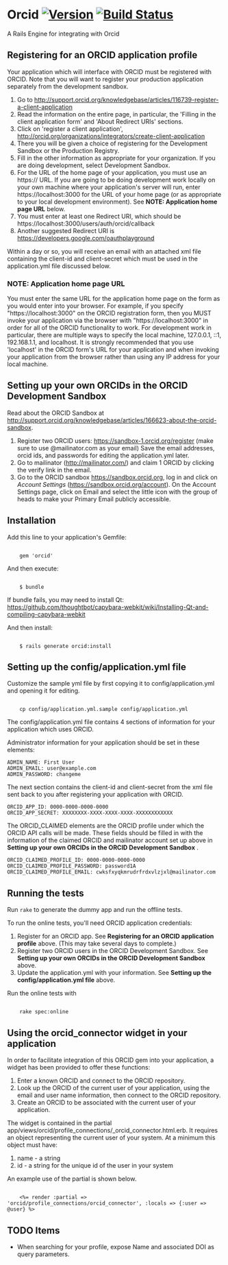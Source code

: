 # Orcid [![Version](https://badge.fury.io/rb/orcid.png)](http://badge.fury.io/rb/orcid) [![Build Status](https://travis-ci.org/jeremyf/orcid.png?branch=master)](https://travis-ci.org/jeremyf/orcid)


A Rails Engine for integrating with Orcid

## Registering for an ORCID application profile

Your application which will interface with ORCID must be registered with ORCID.  Note that you will want to register your production
application separately from the development sandbox.

1. Go to http://support.orcid.org/knowledgebase/articles/116739-register-a-client-application
1. Read the information on the entire page, in particular, the 'Filling in the client application form' and 'About Redirect URIs' sections.
1. Click on 'register a client application', http://orcid.org/organizations/integrators/create-client-application
1. There you will be given a choice of registering for the Development Sandbox or the Production Registry.
1. Fill in the other information as appropriate for your organization.  If you are doing development, select Development Sandbox.
1. For the URL of the home page of your application, you must use an https:// URL.  If you are going to be doing development work locally
on your own machine where your application's server will run, enter https://localhost:3000 for the URL of your home page (or as appropriate
to your local development environment).  See **NOTE: Application home page URL** below.
1. You must enter at least one Redirect URI, which should be https://localhost:3000/users/auth/orcid/callback
1. Another suggested Redirect URI is https://developers.google.com/oauthplayground

Within a day or so, you will receive an email with an attached xml file containing the client-id and client-secret which must be used in the application.yml
file discussed below.

### NOTE: Application home page URL
You must enter the same URL for the application home page on the form as you would enter into your browser.  For example, if you specify "https://localhost:3000" on
the ORCID registration form, then you MUST invoke your application via the browser with "https://localhost:3000" in order for all of the ORCID functionality to work.
For development work in particular, there are multiple ways to specify the local machine, 127.0.0.1, ::1, 192.168.1.1, and localhost.  It is strongly recommended that you use 'localhost'
in the ORCID form's URL for your application and when invoking your application from the browser rather than using any IP address for your local machine.

## Setting up your own ORCIDs in the ORCID Development Sandbox
Read about the ORCID Sandbox at http://support.orcid.org/knowledgebase/articles/166623-about-the-orcid-sandbox.

1. Register two ORCID users: https://sandbox-1.orcid.org/register (make sure to use <blah>@mailinator.com as your email)
Save the email addresses, orcid ids, and passwords for editing the application.yml later.
1. Go to mailinator (http://mailinator.com/) and claim 1 ORCID by clicking the verify link in the email.
1. Go to the ORCID sandbox https://sandbox.orcid.org, log in and click on *Account Settings* (https://sandbox.orcid.org/account).  On the Account Settings page,
click on Email and select the little icon with the group of heads to make your Primary Email publicly accessible.

## Installation

Add this line to your application's Gemfile:

<code>
    gem 'orcid'
</code>

And then execute:

<code>
    $ bundle
</code>

If bundle fails, you may need to install Qt: https://github.com/thoughtbot/capybara-webkit/wiki/Installing-Qt-and-compiling-capybara-webkit

And then install:

<code>
    $ rails generate orcid:install
</code>

## Setting up the config/application.yml file
Customize the sample yml file by first copying it to config/application.yml and opening it for editing.

<code>
    cp config/application.yml.sample config/application.yml
</code>

The config/application.yml file contains 4 sections of information for your application which uses ORCID.

Administrator information for your application should be set in these elements:

    ADMIN_NAME: First User
    ADMIN_EMAIL: user@example.com
    ADMIN_PASSWORD: changeme

The next section contains the client-id and client-secret from the xml file sent back to you after registering your application with ORCID.

    ORCID_APP_ID: 0000-0000-0000-0000
    ORCID_APP_SECRET: XXXXXXXX-XXXX-XXXX-XXXX-XXXXXXXXXXXX

The ORCID_CLAIMED elements are the ORCID profile under which the ORCID API calls will be made.  These fields should be filled in with the
information of the claimed ORCID and mailinator account set up above in **Setting up your own ORCIDs in the ORCID Development Sandbox** .

    ORCID_CLAIMED_PROFILE_ID: 0000-0000-0000-0000
    ORCID_CLAIMED_PROFILE_PASSWORD: password1A
    ORCID_CLAIMED_PROFILE_EMAIL: cwksfxyqkmrudrfrdxvlzjxl@mailinator.com

## Running the tests

Run `rake` to generate the dummy app and run the offline tests.

To run the online tests, you'll need ORCID application credentials:

1. Register for an ORCID app. See **Registering for an ORCID application profile** above.  (This may take several days to complete.)
1. Register two ORCID users in the ORCID Development Sandbox.  See **Setting up your own ORCIDs in the ORCID Development Sandbox** above.
1. Update the application.yml with your information.  See **Setting up the config/application.yml file** above.

Run the online tests with

<code>
    rake spec:online
</code>

## Using the orcid_connector widget in your application

In order to facilitate integration of this ORCID gem into your application, a widget has been provided to offer these functions:

1. Enter a known ORCID and connect to the ORCID repository.
1. Look up the ORCID of the current user of your application, using the email and user name information, then connect to the ORCID repository.
1. Create an ORCID to be associated with the current user of your application.

The widget is contained in the partial app/views/orcid/profile_connections/_orcid_connector.html.erb.  It requires an object representing the
current user of your system.  At a minimum this object must have:

  1. name  - a string
  1. id   - a string for the unique id of the user in your system

An example use of the partial is shown below.

<code>
    <%= render :partial => 'orcid/profile_connections/orcid_connector', :locals => {:user => @user} %>
</code>

## TODO Items

* When searching for your profile, expose Name and associated DOI as query parameters.
